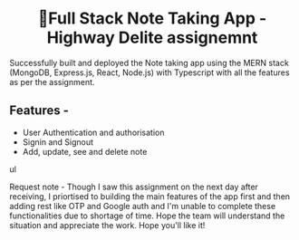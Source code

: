 <h1 align="center">📝Full Stack Note Taking App - Highway Delite assignemnt</h1>

Successfully built and deployed the Note taking app using the MERN stack (MongoDB, Express.js, React, Node.js) with Typescript with all the features as per the assignment. 

## Features - 
<ul>
<li>User Authentication and authorisation</li>
<li>Signin and Signout</li>
<li>Add, update, see and delete note</li>
</ul>ul

Request note - Though I saw this assignment on the next day after receiving, I priortised to building the main features of the app first and then adding rest like OTP and Google auth and I'm unable to complete these functionalities due to shortage of time. Hope the team will understand the situation and appreciate the work. 
Hope you'll like it!
 
 
